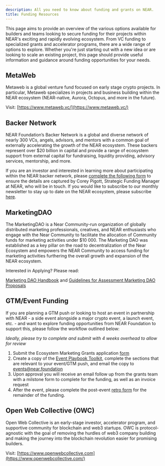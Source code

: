 ```yaml
---
description: All you need to know about funding and grants on NEAR.
title: Funding Resources
---
```


This page aims to provide an overview of the various options available for builders and teams looking to secure funding for their projects within NEAR's exciting and rapidly evolving ecosystem. From VC funding to specialized grants and accelerator programs, there are a wide range of options to explore. Whether you're just starting out with a new idea or are looking to scale an existing project, this page should provide useful information and guidance around funding opportunities for your needs.


## MetaWeb

Metaweb is a global venture fund focused on early stage crypto projects. In particular, Metaweb specializes in projects and business building within the NEAR ecosystem (NEAR-native, Aurora, Octopus, and more in the future).

Visit: [https://www.metaweb.vc/](https://www.metaweb.vc/)


## Backer Network

NEAR Foundation’s Backer Network is a global and diverse network of nearly 300 VCs, angels, advisors, and mentors with a common goal of externally accelerating the growth of the NEAR ecosystem. These backers represent over $20 billion in capital and provide a range of ecosystem support from external capital for fundraising, liquidity providing, advisory services, mentorship, and more.

If you are an investor and interested in learning more about participating within the NEAR backer network, please [complete the following form](https://nearprotocol1001.typeform.com/nearvcnetwork?typeform-source=www.google.com) to ensure the details are captured by Corey Pigott, Strategic Funding Manager at NEAR, who will be in touch. If you would like to subscribe to our monthly newsletter to stay up to date on the NEAR ecosystem, please subscribe [here](https://near.us14.list-manage.com/subscribe?u=faedf5dec8739fb92e05b4131&id=cdc7be7d09).


## MarketingDAO

The MarketingDAO is a Near Community-run organization of globally distributed marketing professionals, creatives, and NEAR enthusiasts who engage with the Near Community to facilitate the allocation of Community funds for marketing activities under $10 000. The Marketing DAO was established as a key pillar on the road to decentralization of the Near Ecosystem and empowers the NEAR Community to access funding for marketing activities furthering the overall growth and expansion of the NEAR ecosystem. 

Interested in Applying? Please read:

[Marketing DAO Handbook](https://docs.google.com/document/d/1i1PbFQKlwyWzjGZMoeUIM3gy3ghWKH3Yo4iOi-D8N_U/view)
and 
[Guidelines for Assessment Marketing DAO Proposals](https://gov.near.org/t/guidelines-for-assessment-marketing-dao-proposals/31645)


## GTM/Event Funding

If you are planning a GTM push or looking to host an event in partnership with NEAR - a side event alongside a major crypto event, a launch event, etc. - and want to explore funding opportunities from NEAR Foundation to support this, please follow the workflow outlined below:

*Ideally, please try to complete and submit with 4 weeks overhead to allow for review*

1. Submit the Ecosystem Marketing Grants application [form](https://airtable.com/shrm92EDb6ydLrSxr)
2. Create a copy of the [Event Playbook Toolkit](https://docs.google.com/presentation/d/1MysTwrdWgwd7DdEGD-O6CCIwZZ68YxpZWIqzba3k0jk/edit#slide=id.g13072457ef4_0_0), complete the sections that are relevant to your event/GTM push, and email the copy to events@near.foundation
3. Upon approval you will receive an email follow up from the grants team with a milstone form to complete for the funding, as well as an invoice request
4. After the event, please complete the post-event [retro form](https://docs.google.com/document/d/1wGYvxcEIgocgj32NnRnnfCycCQFNKp3iwvfThKwp73E/edit) for the remainder of the funding.


## Open Web Collective (OWC)
Open Web Collective is an early-stage investor, accelerator program, and supportive community for blockchain and web3 startups. OWC is protocol-agnostic with the goal of removing the hurdles of web3 company building and making the journey into the blockchain revolution easier for promising builders.

Visit: [https://www.openwebcollective.com](https://www.openwebcollective.com/)

